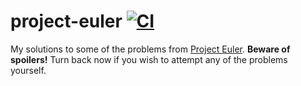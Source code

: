 # project-euler [![CI](https://github.com/jakemarsden/project-euler/workflows/CI/badge.svg)](https://github.com/jakemarsden/project-euler/actions?query=workflow%3ACI)

My solutions to some of the problems from [Project Euler](https://projecteuler.net/). **Beware of
spoilers!** Turn back now if you wish to attempt any of the problems yourself.
